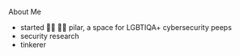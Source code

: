 
About Me

- started 🏳️‍⚧️ 🏳️‍🌈 pilar, a space for LGBTIQA+ cybersecurity peeps
- security research
- tinkerer




